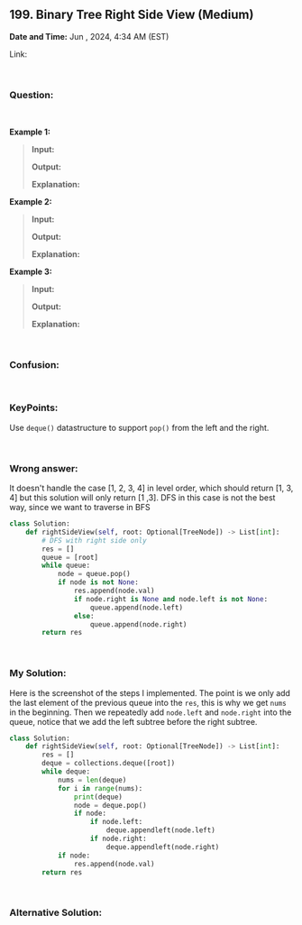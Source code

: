 ## 199. Binary Tree Right Side View (Medium)
**Date and Time:** Jun , 2024, 4:34 AM (EST)

Link: 

<br>

### Question:


<br>

**Example 1:**
> **Input:**
> 
> **Output:**
>
> **Explanation:**

**Example 2:**
> **Input:**
> 
> **Output:**
>
> **Explanation:**

**Example 3:**
> **Input:**
> 
> **Output:**
>
> **Explanation:**

<br>

### Confusion: 


<br>

### KeyPoints: 
Use `deque()` datastructure to support `pop()` from the left and the right.

<br>

### Wrong answer:
It doesn't handle the case [1, 2, 3, 4] in level order, which should return [1, 3, 4] but this solution will only return [1 ,3]. DFS in this case is not the best way, since we want to traverse in BFS
```python
class Solution:
    def rightSideView(self, root: Optional[TreeNode]) -> List[int]:
        # DFS with right side only
        res = []
        queue = [root]
        while queue:
            node = queue.pop()
            if node is not None:
                res.append(node.val)
                if node.right is None and node.left is not None:
                    queue.append(node.left)
                else:
                    queue.append(node.right)
        return res
```

<br>

### My Solution:
Here is the screenshot of the steps I implemented. The point is we only add the last element of the previous queue into the `res`, this is why we get `nums` in the beginning. Then we repeatedly add `node.left` and `node.right` into the queue, notice that we add the left subtree before the right subtree.



```python
class Solution:
    def rightSideView(self, root: Optional[TreeNode]) -> List[int]:
        res = []
        deque = collections.deque([root])
        while deque:
            nums = len(deque)
            for i in range(nums):
                print(deque)
                node = deque.pop()
                if node:
                    if node.left:
                        deque.appendleft(node.left)
                    if node.right:
                        deque.appendleft(node.right)
            if node:
                res.append(node.val)
        return res
```
<br>

### Alternative Solution:
```python

```

